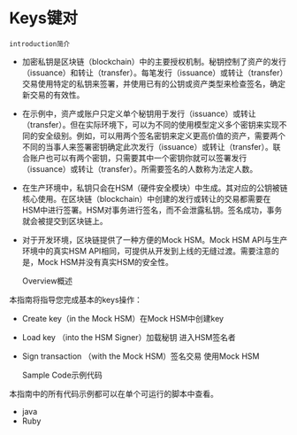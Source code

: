 # Keys键对

    introduction简介

- 加密私钥是区块链（blockchain）中的主要授权机制。秘钥控制了资产的发行（issuance）和转让（transfer）。每笔发行（issuance）或转让（transfer）交易使用特定的私钥来签署，并使用已有的公钥或资产类型来检查签名，确定新交易的有效性。
- 在示例中，资产或账户只定义单个秘钥用于发行（issuance）或转让（transfer）。但在实际环境下，可以为不同的使用模型定义多个密钥来实现不同的安全级别。例如，可以用两个签名密钥来定义更高价值的资产，需要两个不同的当事人来签署密钥确定此次发行（issuance）或转让（transfer）。联合账户也可以有两个密钥，只需要其中一个密钥你就可以签署发行（issuance）或转让（transfer）。所需要签名的人数称为法定人数。
- 在生产环境中，私钥只会在HSM（硬件安全模块）中生成。其对应的公钥被链核心使用。在区块链（blockchain）中创建的发行或转让的交易都需要在HSM中进行签署。HSM对事务进行签名，而不会泄露私钥。签名成功，事务就会被提交到区块链上。
- 对于开发环境，区块链提供了一种方便的Mock HSM。Mock HSM API与生产环境中的真实HSM API相同，可提供从开发到上线的无缝过渡。需要注意的是，Mock HSM并没有真实HSM的安全性。



    Overview概述

本指南将指导您完成基本的keys操作：

- Create key（in the Mock HSM）在Mock HSM中创建key
- Load key （into the HSM Signer）加载秘钥 进入HSM签名者
- Sign transaction （with the Mock HSM）签名交易 使用Mock HSM



    Sample Code示例代码

本指南中的所有代码示例都可以在单个可运行的脚本中查看。

- java
- Ruby
